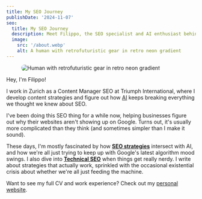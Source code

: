 ```yaml
---
title: My SEO Journey
publishDate: '2024-11-07'
seo:
  title: My SEO Journey
  description: Meet Filippo, the SEO specialist and AI enthusiast behind these insights and ramblings about search optimization.
  image:
    src: '/about.webp'
    alt: A human with retrofuturistic gear in retro neon gradient
---
```


<figure>
  <img src="/about.webp" alt="Human with retrofuturistic gear in retro neon gradient" style="border-radius: .5rem;" class="aspect-[3/2]">
</figure>

Hey, I'm Filippo!

I work in Zurich as a Content Manager SEO at Triumph International, where I develop content strategies and figure out how [AI](/categories/artificial-intelligence/) keeps breaking everything we thought we knew about SEO.

I've been doing this SEO thing for a while now, helping businesses figure out why their websites aren't showing up on Google. Turns out, it's usually more complicated than they think (and sometimes simpler than I make it sound).

These days, I'm mostly fascinated by how **[SEO strategies](/categories/seo-strategies/)** intersect with AI, and how we're all just trying to keep up with Google's latest algorithm mood swings. I also dive into **[Technical SEO](/categories/technical-seo/)** when things get really nerdy. I write about strategies that actually work, sprinkled with the occasional existential crisis about whether we're all just feeding the machine.

Want to see my full CV and work experience? Check out my [personal website](https://www.filippodanesi.com/).
